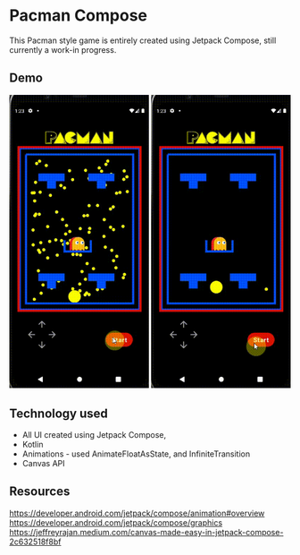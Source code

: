 # Pacman Compose
This Pacman style game is entirely created using Jetpack Compose, still currently a work-in progress.

## Demo

<p align="center">
  <img src="https://github.com/danielmbutler/Pacman_Compose/blob/master/resources/demo1.gif" width="250" >
  <img src="https://github.com/danielmbutler/Pacman_Compose/blob/master/resources/demo2.gif" width="250" >
</p>



## Technology used
* All UI created using Jetpack Compose,
* Kotlin
* Animations - used AnimateFloatAsState, and InfiniteTransition
* Canvas API

## Resources
https://developer.android.com/jetpack/compose/animation#overview
https://developer.android.com/jetpack/compose/graphics
https://jeffreyrajan.medium.com/canvas-made-easy-in-jetpack-compose-2c632518f8bf


